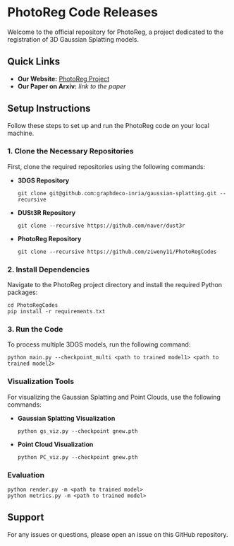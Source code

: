 # PhotoReg Code Releases

Welcome to the official repository for PhotoReg, a project dedicated to the registration of 3D Gaussian Splatting models.

## Quick Links
- **Our Website:** [PhotoReg Project](https://ziweny11.github.io/photoreg/)
- **Our Paper on Arxiv:** *link to the paper*

## Setup Instructions

Follow these steps to set up and run the PhotoReg code on your local machine.

### 1. Clone the Necessary Repositories
First, clone the required repositories using the following commands:

- **3DGS Repository**
  ```
  git clone git@github.com:graphdeco-inria/gaussian-splatting.git --recursive
  ```
  
- **DUSt3R Repository**
  ```
  git clone --recursive https://github.com/naver/dust3r
  ```
  
- **PhotoReg Repository**
  ```
  git clone --recursive https://github.com/ziweny11/PhotoRegCodes
  ```

### 2. Install Dependencies
Navigate to the PhotoReg project directory and install the required Python packages:

```
cd PhotoRegCodes
pip install -r requirements.txt
```

### 3. Run the Code
To process multiple 3DGS models, run the following command:

```
python main.py --checkpoint_multi <path to trained model1> <path to trained model2>
```

### Visualization Tools
For visualizing the Gaussian Splatting and Point Clouds, use the following commands:

- **Gaussian Splatting Visualization**
  ```
  python gs_viz.py --checkpoint gnew.pth
  ```
  
- **Point Cloud Visualization**
  ```
  python PC_viz.py --checkpoint gnew.pth
  ```

### Evaluation
  ```
  python render.py -m <path to trained model>
  python metrics.py -m <path to trained model>
  ```
## Support
For any issues or questions, please open an issue on this GitHub repository.
